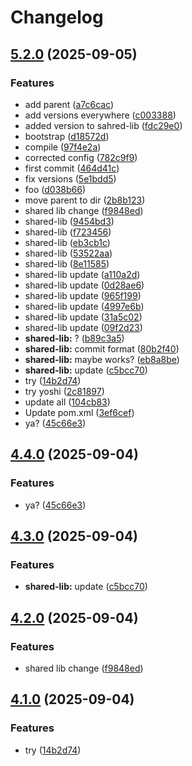 # Changelog

## [5.2.0](https://github.com/ardetrick/release-please-playground/compare/shared-lib-v5.1.0...shared-lib-v5.2.0) (2025-09-05)


### Features

* add parent ([a7c6cac](https://github.com/ardetrick/release-please-playground/commit/a7c6cac46518424ebbb1e4135be0b5b1e479c64f))
* add versions everywhere ([c003388](https://github.com/ardetrick/release-please-playground/commit/c0033883a8cd8b8eea78cf219ee66acb86d13c22))
* added version to sahred-lib ([fdc29e0](https://github.com/ardetrick/release-please-playground/commit/fdc29e0ad463418d8af7d7e2b584233f7f99aedf))
* bootstrap ([d18572d](https://github.com/ardetrick/release-please-playground/commit/d18572d2d9a47aeb5c5128bbe0579109d79cf73f))
* compile ([97f4e2a](https://github.com/ardetrick/release-please-playground/commit/97f4e2a94128da641653a3585cc3bd2d70372669))
* corrected config ([782c9f9](https://github.com/ardetrick/release-please-playground/commit/782c9f926a82565c6909ecde1acb33e032bd8122))
* first commit ([464d41c](https://github.com/ardetrick/release-please-playground/commit/464d41c9ed374a96a90cd8e1f9ccc555db4cfbd7))
* fix versions ([5e1bdd5](https://github.com/ardetrick/release-please-playground/commit/5e1bdd5ed3026553046fb7eb2495da706e77b550))
* foo ([d038b66](https://github.com/ardetrick/release-please-playground/commit/d038b66e8de25076dbd56ed66497546634ebef96))
* move parent to dir ([2b8b123](https://github.com/ardetrick/release-please-playground/commit/2b8b123ea2663e831da656a94a4a82c5f5882a3d))
* shared lib change ([f9848ed](https://github.com/ardetrick/release-please-playground/commit/f9848ededd881b511c669cb915c00e4b598757bf))
* shared-lib ([9454bd3](https://github.com/ardetrick/release-please-playground/commit/9454bd3458edd7acc7b5cd0321c445dbe457fd79))
* shared-lib ([f723456](https://github.com/ardetrick/release-please-playground/commit/f7234564966e255c982a2118c56aa24777163675))
* shared-lib ([eb3cb1c](https://github.com/ardetrick/release-please-playground/commit/eb3cb1caa100c4eecaf8c715009c443cef8c0280))
* shared-lib ([53522aa](https://github.com/ardetrick/release-please-playground/commit/53522aadebacda368bdb51ea68bc53890224b9b5))
* shared-lib ([8e11585](https://github.com/ardetrick/release-please-playground/commit/8e11585b572cddff506d4c65917798b8ca0f07d1))
* shared-lib update ([a110a2d](https://github.com/ardetrick/release-please-playground/commit/a110a2ddc8d63c6959d95a93af806f43f647d71d))
* shared-lib update ([0d28ae6](https://github.com/ardetrick/release-please-playground/commit/0d28ae6da1db7921a25a97737c2ba7bdb6db97a3))
* shared-lib update ([965f199](https://github.com/ardetrick/release-please-playground/commit/965f1991602acbe644fb1874e5578198e0a0b90d))
* shared-lib update ([4997e6b](https://github.com/ardetrick/release-please-playground/commit/4997e6bc25cff87eb473589e496b15e388512436))
* shared-lib update ([31a5c02](https://github.com/ardetrick/release-please-playground/commit/31a5c02d5e7f1a5f06c50f7fe1e8542680656734))
* shared-lib update ([09f2d23](https://github.com/ardetrick/release-please-playground/commit/09f2d23b06c37d05e29c9218ac02adf0d86d08de))
* **shared-lib:** ? ([b89c3a5](https://github.com/ardetrick/release-please-playground/commit/b89c3a56cf860f0dcc7df927eddb720c2e109be6))
* **shared-lib:** commit format ([80b2f40](https://github.com/ardetrick/release-please-playground/commit/80b2f404703f83c760472b2be199c989d11e90c4))
* **shared-lib:** maybe works? ([eb8a8be](https://github.com/ardetrick/release-please-playground/commit/eb8a8be3e9363b2f80c36c93b11315d36909bb87))
* **shared-lib:** update ([c5bcc70](https://github.com/ardetrick/release-please-playground/commit/c5bcc70e45c2d108d61c35f6a1f851c882003e31))
* try ([14b2d74](https://github.com/ardetrick/release-please-playground/commit/14b2d74a3c76f88916886177be3336e789bc7acb))
* try yoshi ([2c81897](https://github.com/ardetrick/release-please-playground/commit/2c81897c22ea7cd25e5e85024d0f8188518760b2))
* update all ([104cb83](https://github.com/ardetrick/release-please-playground/commit/104cb83018d0122880f68723d8d5f38d8cde36b2))
* Update pom.xml ([3ef6cef](https://github.com/ardetrick/release-please-playground/commit/3ef6cefbae9e8838945c82e89c08f81bb756c32b))
* ya? ([45c66e3](https://github.com/ardetrick/release-please-playground/commit/45c66e392f08c9b2af6a59057e67dced009cb067))

## [4.4.0](https://github.com/ardetrick/release-please-playground/compare/shared-lib-v4.3.0...shared-lib-v4.4.0) (2025-09-04)


### Features

* ya? ([45c66e3](https://github.com/ardetrick/release-please-playground/commit/45c66e392f08c9b2af6a59057e67dced009cb067))

## [4.3.0](https://github.com/ardetrick/release-please-playground/compare/shared-lib-v4.2.0...shared-lib-v4.3.0) (2025-09-04)


### Features

* **shared-lib:** update ([c5bcc70](https://github.com/ardetrick/release-please-playground/commit/c5bcc70e45c2d108d61c35f6a1f851c882003e31))

## [4.2.0](https://github.com/ardetrick/release-please-playground/compare/shared-lib-v4.1.0...shared-lib-v4.2.0) (2025-09-04)


### Features

* shared lib change ([f9848ed](https://github.com/ardetrick/release-please-playground/commit/f9848ededd881b511c669cb915c00e4b598757bf))

## [4.1.0](https://github.com/ardetrick/release-please-playground/compare/shared-lib-v4.0.0...shared-lib-v4.1.0) (2025-09-04)


### Features

* try ([14b2d74](https://github.com/ardetrick/release-please-playground/commit/14b2d74a3c76f88916886177be3336e789bc7acb))
